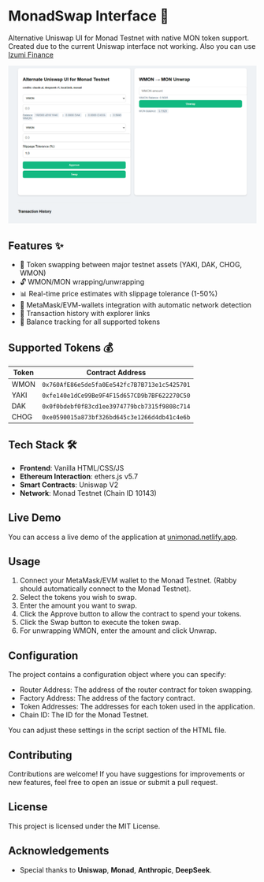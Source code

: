 # MonadSwap Interface 🚀

Alternative Uniswap UI for Monad Testnet with native MON token support. Created due to the current Uniswap interface not working. Also you can use [Izumi Finance](https://alpha.izumi.finance/trade/swap)

![MonadSwap Screenshot](./screenshot.png) <!-- Add actual screenshot later -->

## Features ✨

- 🔄 Token swapping between major testnet assets (YAKI, DAK, CHOG, WMON)
- 🔓 WMON/MON wrapping/unwrapping
- 📊 Real-time price estimates with slippage tolerance (1-50%)
- 💼 MetaMask/EVM-wallets integration with automatic network detection
- 📜 Transaction history with explorer links
- 🏦 Balance tracking for all supported tokens

## Supported Tokens 💰

| Token | Contract Address |
|-------|----------------------------------------------|
| WMON  | `0x760AfE86e5de5fa0Ee542fc7B7B713e1c5425701` |
| YAKI  | `0xfe140e1dCe99Be9F4F15d657CD9b7BF622270C50` |
| DAK   | `0x0f0bdebf0f83cd1ee3974779bcb7315f9808c714` |
| CHOG  | `0xe0590015a873bf326bd645c3e1266d4db41c4e6b` |

## Tech Stack 🛠️

- **Frontend**: Vanilla HTML/CSS/JS
- **Ethereum Interaction**: ethers.js v5.7
- **Smart Contracts**: Uniswap V2
- **Network**: Monad Testnet (Chain ID 10143)

## Live Demo

You can access a live demo of the application at [unimonad.netlify.app](https://unimonad.netlify.app/).

## Usage

1. Connect your MetaMask/EVM wallet to the Monad Testnet. (Rabby should automatically connect to the Monad Testnet).
2. Select the tokens you wish to swap.
3. Enter the amount you want to swap.
4. Click the Approve button to allow the contract to spend your tokens.
5. Click the Swap button to execute the token swap.
6. For unwrapping WMON, enter the amount and click Unwrap.

## Configuration

The project contains a configuration object where you can specify:

- Router Address: The address of the router contract for token swapping.
- Factory Address: The address of the factory contract.
- Token Addresses: The addresses for each token used in the application.
- Chain ID: The ID for the Monad Testnet.

You can adjust these settings in the script section of the HTML file.

## Contributing

Contributions are welcome! If you have suggestions for improvements or new features, feel free to open an issue or submit a pull request.

## License

This project is licensed under the MIT License.

## Acknowledgements

- Special thanks to **Uniswap**, **Monad**, **Anthropic**, **DeepSeek**. 
